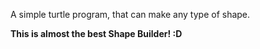 A simple turtle program, that can make any type of shape. 

**This is almost the best Shape Builder! :D**
